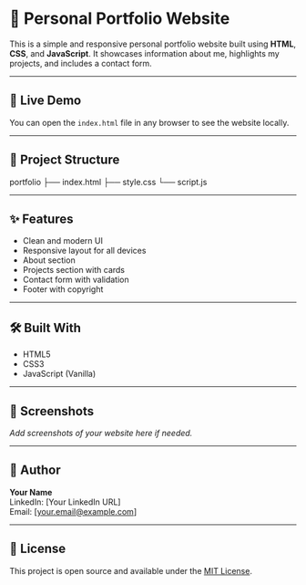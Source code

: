 # 💼 Personal Portfolio Website

This is a simple and responsive personal portfolio website built using **HTML**, **CSS**, and **JavaScript**. It showcases information about me, highlights my projects, and includes a contact form.

---

## 🚀 Live Demo

You can open the `index.html` file in any browser to see the website locally.

---

## 📂 Project Structure
portfolio
├── index.html
├── style.css 
└── script.js 

---

## ✨ Features

- Clean and modern UI
- Responsive layout for all devices
- About section
- Projects section with cards
- Contact form with validation
- Footer with copyright

---

## 🛠️ Built With

- HTML5
- CSS3
- JavaScript (Vanilla)

---

## 📸 Screenshots

_Add screenshots of your website here if needed._

---

## 🧑 Author

**Your Name**  
LinkedIn: [Your LinkedIn URL]  
Email: [your.email@example.com]

---

## 📄 License

This project is open source and available under the [MIT License](LICENSE).

